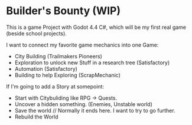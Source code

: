 # Builder's Bounty (WIP)

This is a game Project with Godot 4.4 C#, which will be my first real game (beside school projects). 

I want to connect my favorite game mechanics into one Game:
- City Building (Trailmakers Pioneers)
- Exploration to unlock new Stuff in a research tree (Satisfactory)
- Automation (Satisfactory)
- Building to help Exploring (ScrapMechanic)

If I'm going to add a Story at somepoint:
- Start with Citybuliding like RPG -> Quests.
- Uncover a hidden something. (Enemies, Unstable world)
- Save the world // Normally it ends here. I want to try to go further.
- Rebuild the World
